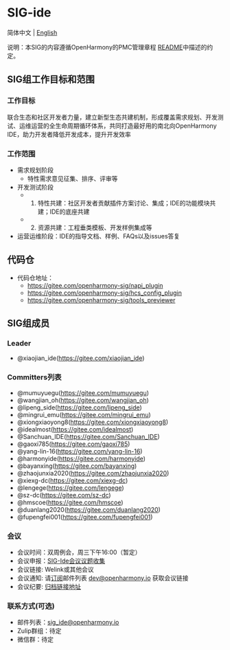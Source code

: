 # SIG-ide

简体中文 | [English](./sig-ide.md)

说明：本SIG的内容遵循OpenHarmony的PMC管理章程 [README](/zh/pmc.md)中描述的约定。

## SIG组工作目标和范围

### 工作目标

联合生态和社区开发者力量，建立新型生态共建机制，形成覆盖需求规划、开发测试、运维运营的全生命周期循环体系，共同打造最好用的南北向OpenHarmony IDE，助力开发者降低开发成本，提升开发效率

### 工作范围

+ 需求规划阶段
  + 特性需求意见征集、排序、评审等
+ 开发测试阶段
  + 1) 特性共建：社区开发者贡献插件方案讨论、集成；IDE的功能模块共建；IDE的底座共建
  + 2) 资源共建：工程垂类模板、开发样例集成等
+ 运营运维阶段：IDE的指导文档、样例、FAQs以及issues答复

## 代码仓

+ 代码仓地址：
  + <https://gitee.com/openharmony-sig/napi_plugin>
  + <https://gitee.com/openharmony-sig/hcs_config_plugin>
  + <https://gitee.com/openharmony-sig/tools_previewer>

## SIG组成员

### Leader

+ @xiaojian_ide(<https://gitee.com/xiaojian_ide>)

### Committers列表

+ @mumuyuegu(<https://gitee.com/mumuyuegu>)
+ @wangjian_oh(<https://gitee.com/wangjian_oh>)
+ @lipeng_side(<https://gitee.com/lipeng_side>)
+ @mingrui_emu(<https://gitee.com/mingrui_emu>)
+ @xiongxiaoyong8(<https://gitee.com/xiongxiaoyong8>)
+ @idealmost(<https://gitee.com/idealmost>)
+ @Sanchuan_IDE(<https://gitee.com/Sanchuan_IDE>)
+ @gaoxi785(<https://gitee.com/gaoxi785>)
+ @yang-lin-16(<https://gitee.com/yang-lin-16>)
+ @harmonyide(<https://gitee.com/harmonyide>)
+ @bayanxing(<https://gitee.com/bayanxing>)
+ @zhaojunxia2020(<https://gitee.com/zhaojunxia2020>)
+ @xiexg-dc(<https://gitee.com/xiexg-dc>)
+ @lengege(<https://gitee.com/lengege>)
+ @sz-dc(<https://gitee.com/sz-dc>)
+ @hmscoe(<https://gitee.com/hmscoe>)
+ @duanlang2020(<https://gitee.com/duanlang2020>)
+ @fupengfei001(<https://gitee.com/fupengfei001>)

### 会议

+ 会议时间：双周例会，周三下午16:00（暂定）
+ 会议申报：[SIG-Ide会议议题收集](https://shimo.im/docs/RKAWVD8p8OiOVek8)
+ 会议链接: Welink或其他会议
+ 会议通知: 请[订阅](https://lists.openatom.io/postorius/lists/dev.openharmony.io)邮件列表 dev@openharmony.io 获取会议链接
+ 会议纪要: [归档链接地址](https://gitee.com/openharmony-sig/sig-content/tree/master/ide/meetings)

### 联系方式(可选)

+ 邮件列表：sig_ide@openharmony.io
+ Zulip群组：待定
+ 微信群：待定
